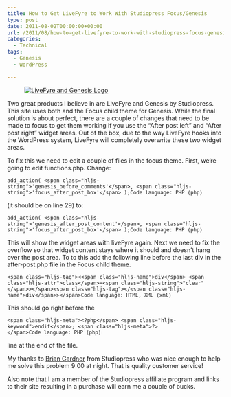 ```yaml
---
title: How to Get LiveFyre to Work With Studiopress Focus/Genesis
type: post
date: 2011-08-02T00:00:00+00:00
url: /2011/08/how-to-get-livefyre-to-work-with-studiopress-focus-genesis/
categories:
  - Technical
tags:
  - Genesis
  - WordPress

---
```

<div class="wp-block-image">
  <figure class="alignright"><a href="/images/2011/08/LiveFyre-Genesis-Logo.png"><img decoding="async" src="/images/2011/08/LiveFyre-Genesis-Logo.png" alt="LiveFyre and Genesis Logo" class="wp-image-2842" title="LiveFyre and Genesis Logo" /></a></figure>
</div>

Two great products I believe in are LiveFyre and Genesis by Studiopress. This site uses both and the Focus child theme for Genesis. While the final solution is about perfect, there are a couple of changes that need to be made to focus to get them working if you use the “After post left” and “After post right” widget areas. Out of the box, due to the way LiveFyre hooks into the WordPress system, LiveFyre will completely overwrite these two widget areas.

To fix this we need to edit a couple of files in the focus theme. First, we’re going to edit functions.php. Change:

<pre class="wp-block-code" aria-describedby="shcb-language-12" data-shcb-language-name="PHP" data-shcb-language-slug="php"><span><code class="hljs language-php">add_action( &lt;span class="hljs-string">'genesis_before_comments'&lt;/span>, &lt;span class="hljs-string">'focus_after_post_box'&lt;/span> );</code></span><small class="shcb-language" id="shcb-language-12"><span class="shcb-language__label">Code language:</span> <span class="shcb-language__name">PHP</span> <span class="shcb-language__paren">(</span><span class="shcb-language__slug">php</span><span class="shcb-language__paren">)</span></small></pre>

(it should be on line 29) to:

<pre class="wp-block-code" aria-describedby="shcb-language-13" data-shcb-language-name="PHP" data-shcb-language-slug="php"><span><code class="hljs language-php">add_action( &lt;span class="hljs-string">'genesis_after_post_content'&lt;/span>, &lt;span class="hljs-string">'focus_after_post_box'&lt;/span> );</code></span><small class="shcb-language" id="shcb-language-13"><span class="shcb-language__label">Code language:</span> <span class="shcb-language__name">PHP</span> <span class="shcb-language__paren">(</span><span class="shcb-language__slug">php</span><span class="shcb-language__paren">)</span></small></pre>

This will show the widget areas with liveFyre again. Next we need to fix the overflow so that widget content stays where it should and doesn’t hang over the post area. To to this add the following line before the last div in the after-post.php file in the Focus child theme.

<pre class="wp-block-code" aria-describedby="shcb-language-14" data-shcb-language-name="HTML, XML" data-shcb-language-slug="xml"><span><code class="hljs language-xml">&lt;span class="hljs-tag">&lt;&lt;span class="hljs-name">div&lt;/span> &lt;span class="hljs-attr">class&lt;/span>=&lt;span class="hljs-string">"clear"&lt;/span>&gt;&lt;/span>&lt;span class="hljs-tag">&lt;/&lt;span class="hljs-name">div&lt;/span>&gt;&lt;/span></code></span><small class="shcb-language" id="shcb-language-14"><span class="shcb-language__label">Code language:</span> <span class="shcb-language__name">HTML, XML</span> <span class="shcb-language__paren">(</span><span class="shcb-language__slug">xml</span><span class="shcb-language__paren">)</span></small></pre>

This should go right before the

<pre class="wp-block-code" aria-describedby="shcb-language-15" data-shcb-language-name="PHP" data-shcb-language-slug="php"><span><code class="hljs language-php">&lt;span class="hljs-meta">&lt;?php&lt;/span> &lt;span class="hljs-keyword">endif&lt;/span>; &lt;span class="hljs-meta">?&gt;&lt;/span></code></span><small class="shcb-language" id="shcb-language-15"><span class="shcb-language__label">Code language:</span> <span class="shcb-language__name">PHP</span> <span class="shcb-language__paren">(</span><span class="shcb-language__slug">php</span><span class="shcb-language__paren">)</span></small></pre>

line at the end of the file.

My thanks to <a title="Brian Gardner on Twitter" href="http://twitter.com/bgardner" target="_blank" rel="noopener noreferrer">Brian Gardner</a> from Studiopress who was nice enough to help me solve this problem 9:00 at night. That is quality customer service!

Also note that I am a member of the Studiopress affiliate program and links to their site resulting in a purchase will earn me a couple of bucks.